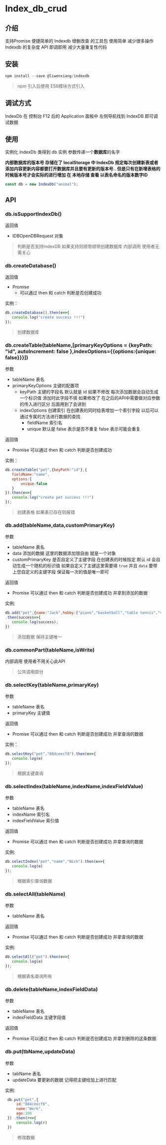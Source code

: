 # Index_db_crud

## 介绍

支持Promise 便捷简单的 Indexdb 增删改查 的工具包  使用简单 减少很多操作 Indexdb 的复杂度  API 即调即用  减少大量重复性代码


## 安装

```js
npm install --save @liwenxiang/indexdb
```

> npm 引入后使用 ES6模块方式引入

## 调试方式

IndexDb 在 控制台 F12 后的 Application 面板中 左侧导航找到 IndexDB 即可调试数据

## 使用


实例化 IndexDb 类得到 db 实例 参数传递一个**数据库**的名字

**内部数据库的版本号 存储在了 localStorage 中  IndexDb 规定每次创建新表或者添加内容更新内容都要打开数据库并且要有更新的版本号.. 但是只有在新增表格的时候版本号才会实际的进行增加 在 本地存储 查看 以表名命名的版本数字ID**

```js
const db = new IndexDb("animal"); 
```


## API

### db.isSupportIndexDb() 

返回值 
+ IDBOpenDBRequest 对象

> 判断是否支持IndexDB 如果支持则顺带顺带创建数据库 内部调用 使用者无需关心



### db.createDatabase()

返回值
+ Promise 
  + 可以通过 then 和 catch 判断是否创建成功

实例：
```js
db.createDatabase().then(e=>{
   console.log("create success !!!")
});
```

> 创建数据库

### db.createTable(tableName,[primaryKeyOptions = {keyPath: "id", autoIncrement: false },indexOptions={{options:{unique: false}}}])

参数
+ tableName 表名
+ primaryKeyOptions 主键的配置项
  + keyPath 主键的字段名 默认就是 id 如果不修改 每次添加数据会自动生成一个标识值 添加时此字段不填 如果修改了 在之后的API中需要做对应参数的传入进行区分 后面用到了会讲到
  + indexOptions 创建索引 在创建表的同时给表增加一个索引字段 以后可以通过专属的方法进行数据的查找
    + fieldName 索引名
    + unique  默认是 false 表示是否不重复 false 表示可能会重复

返回值
+ Promise 可以通过 then 和 catch 判断是否创建成功

实例：
```js
db.createTable("pet",{keyPath:"id"},{
   fieldName:"name",
   options:{
       unique:false
   }
}).then(e=>{
   console.log("create pet success !!!")
});
```

> 创建表格 如果表已存在则报错

### db.add(tableName,data,customPrimaryKey) 

参数
+ tableName 表名
+ data 添加的数据 这里的数据添加很自由 就是一个对象
+ customPrimaryKey 是否自定义了主键字段 在创建表的时候指定 默认 id 会自动生成一个随机的标识值 如果自定义了主键这里需要填 `true` 并且 `data` 要带上您自定义的主键字段 保证每一次的值是唯一即可

返回值
+ Promise 可以通过 then 和 catch 判断是否创建成功 并拿到添加的数据

实例:

```js
db.add("pet",{name:"Jack",hobby:["piano","basketball","table tennis","violin"]})
.then(success=>{
   console.log(success);
})
```

> 添加数据 保持主键唯一

### db.commonPart(tableName,isWrite)

内部调用 使用者不用关心此API

> 公共调用部分

### db.selectKey(tableName,primaryKey)

参数
+ tableName 表名
+ primaryKey 主键值

返回值
+ Promise 可以通过 then 和 catch 判断是否创建成功 并拿查询的数据

实例：

```js
db.selectKey("pet","884ceecf8").then(e=>{
   console.log(e)
});
```

> 根据主键查询

### db.selectIndex(tableName,indexName,indexFieldValue)

参数
+ tableName 表名
+ indexName 索引名
+ indexFieldValue 索引值

返回值
+ Promise 可以通过 then 和 catch 判断是否创建成功 并拿查询的数据

实例:
```js
db.selectIndex("pet","name","Nick").then(e=>{
   console.log(e)
});
```

> 根据索引查询数据

### db.selectAll(tableName)

参数
+ tableName 表名

返回值
+ Promise 可以通过 then 和 catch 判断是否创建成功 并拿查询的数据

实例:
```js
db.selectAll("pet").then(e=>{
   console.log(e)
});
```

> 根据表名查询所有

### db.delete(tableName,indexFieldData)

参数
+ tableName 表名
+ indexFieldData 主键字段值

返回值
+ Promise  可以通过 then 和 catch 判断是否创建成功 并拿到删除的这条数据

### db.put(tbName,updateData)

参数
+ tabName 表名
+ updateData 要更新的数据 记得把主键给加上进行匹配

实例:

```js
 db.put("pet",{
     id:"884ceecf8",
     name:"Work",
     age:100
 }) .then(r=>{
     console.log(r)
 })
```

> 修改数据